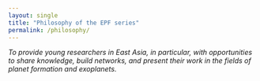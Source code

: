 ```yaml
---
layout: single
title: "Philosophy of the EPF series"
permalink: /philosophy/
---
```


*To provide young researchers in East Asia, in particular, with opportunities to share knowledge, build networks, and present their work in the fields of planet formation and exoplanets.*



